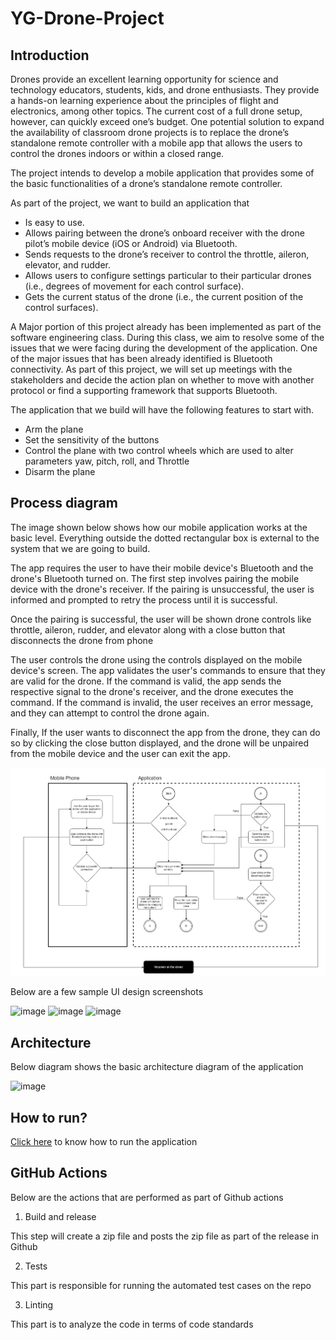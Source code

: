 # YG-Drone-Project

## Introduction
Drones provide an excellent learning opportunity for science and technology educators, students, kids, and drone enthusiasts. They provide a hands-on learning experience about the principles of flight and electronics, among other topics. The current cost of a full drone setup, however, can quickly exceed one’s budget. One potential solution to expand the availability of classroom drone projects is to replace the drone’s standalone remote controller with a mobile app that allows the users to control the drones indoors or within a closed range.

The project intends to develop a mobile application that provides some of the basic functionalities of a drone’s standalone remote controller. 

As part of the project, we want to build an application that
* Is easy to use.
* Allows pairing between the drone’s onboard receiver with the drone pilot’s mobile device (iOS or Android) via Bluetooth.
* Sends requests to the drone’s receiver to control the throttle, aileron, elevator, and rudder.
* Allows users to configure settings particular to their particular drones (i.e., degrees of movement for each control surface).
* Gets the current status of the drone (i.e., the current position of the control surfaces).

A Major portion of this project already has been implemented as part of the software engineering class. During this class, we aim to resolve some of the issues that we were facing during the development of the application. One of the major issues that has been already identified is Bluetooth connectivity. As part of this project, we will set up meetings with the stakeholders and decide the action plan on whether to move with another protocol or find a supporting framework that supports Bluetooth.

The application that we build will have the following features to start with.

* Arm the plane
* Set the sensitivity of the buttons
* Control the plane with two control wheels which are used to alter parameters yaw, pitch, roll, and Throttle
* Disarm the plane



## Process diagram

The image shown below shows how our mobile application works at the basic level. Everything outside the dotted rectangular box is external to the system that we are going to build.

The app requires the user to have their mobile device's Bluetooth and the drone's Bluetooth turned on. The first step involves pairing the mobile device with the drone's receiver. If the pairing is unsuccessful, the user is informed and prompted to retry the process until it is successful.

Once the pairing is successful, the user will be shown drone controls like throttle, aileron, rudder, and elevator along with a close button that disconnects the drone from phone

The user controls the drone using the controls displayed on the mobile device's screen. The app validates the user's commands to ensure that they are valid for the drone. If the command is valid, the app sends the respective signal to the drone's receiver, and the drone executes the command. If the command is invalid, the user receives an error message, and they can attempt to control the drone again.

Finally, If the user wants to disconnect the app from the drone, they can do so by clicking the close button displayed, and the drone will be unpaired from the mobile device and the user can exit the app.

![image](https://github.com/AbhilashKotha/YG-Drone-Project/blob/main/ProcessDiagram.png)

Below are a few sample UI design screenshots

![image](https://github.com/AbhilashKotha/YG-Drone-Project/assets/113061137/a63fee31-8d3d-422e-acde-94b48e38da52)
![image](https://github.com/AbhilashKotha/YG-Drone-Project/assets/113061137/56c7b66c-3c92-4f59-a8c2-19d0d92887d1)
![image](https://github.com/AbhilashKotha/YG-Drone-Project/assets/113061137/6d00ff67-635c-47c2-8033-3f9c26c6f6c7)

## Architecture


Below diagram shows the basic architecture diagram of the application

![image](https://github.com/AbhilashKotha/YG-Drone-Project/assets/113061137/92311d57-3057-4176-b8b5-31f730eb1c1a)



## How to run?

 [Click here](https://github.com/AbhilashKotha/YG-Drone-Project/how_to_run.md "Link") to know how to run the application

## GitHub Actions

Below are the actions that are performed as part of Github actions

1. Build and release

This step will create a zip file and posts the zip file as part of the release in Github

2. Tests

This part is responsible for running the automated test cases on the repo

3. Linting

This part is to analyze the code in terms of code standards